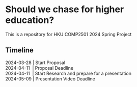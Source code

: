 # Should we chase for higher education?
This is a repository for HKU COMP2501 2024 Spring Project
## Timeline
2024-03-28 | Start Proposal\
2024-04-11 &nbsp;| Proposal Deadline\
2024-04-11 &nbsp;| Start Research and prepare for a presentation\
2024-05-09 | Presentation Video Deadline
